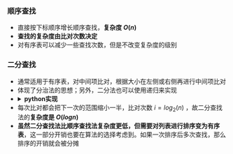 ### 顺序查找
* 直接按下标顺序增长顺序查找，**复杂度 $O(n)$**
* **查找的复杂度由比对次数决定**
* 对有序表可以减少一些查找次数，但是不改变复杂度的级别

### 二分查找
* 通常适用于有序表，对中间项比对，根据大小在左侧或右侧再进行中间项比对
* 体现了分治法的思想；另外，二分法也可以使用递归来实现
* <details><summary><b>python实现</b></summary>
    <pre><code>
    def binarySearch(alist, item):  
        first = 0 
        last = len(alist) - 1  
        found = False 
        while first <= last and not found:  
            midpoint = (first + last) // 2 
            if alist[midpoint] == item:  
                found = True 
            else: 
                if item < alistd[midpoint]: 
                    last = midpoint - 1  
                else: 
                    first = midpoint + 1 
        return found</code></pre></details>
* 每次比对都会把下一次的范围缩小一半，比对次数 $i=log_2(n)$ ，故二分查找法的**复杂度是 $O(logn)$**
* **虽然二分查找法比顺序查找法复杂度更低，但需要对列表进行排序变为有序表**，这一部分开销也要在算法的选择考虑到。如果一次排序后多次查找，那么排序的开销就会被分摊


